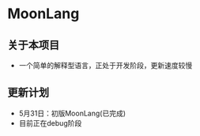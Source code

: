 # MoonLang

## 关于本项目
* 一个简单的解释型语言，正处于开发阶段，更新速度较慢<br>


## 更新计划

* 5月31日：初版MoonLang(已完成)
* 目前正在debug阶段
